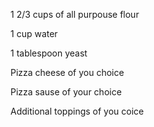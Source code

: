 1 2/3 cups of all purpouse flour

1 cup water

1 tablespoon yeast

Pizza cheese of you choice

Pizza sause of your choice

Additional toppings of you coice